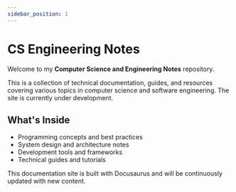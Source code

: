 ```yaml
---
sidebar_position: 1
---
```


# CS Engineering Notes

Welcome to my **Computer Science and Engineering Notes** repository.

This is a collection of technical documentation, guides, and resources covering various topics in computer science and software engineering. The site is currently under development.

## What's Inside

- Programming concepts and best practices
- System design and architecture notes
- Development tools and frameworks
- Technical guides and tutorials

This documentation site is built with Docusaurus and will be continuously updated with new content.
